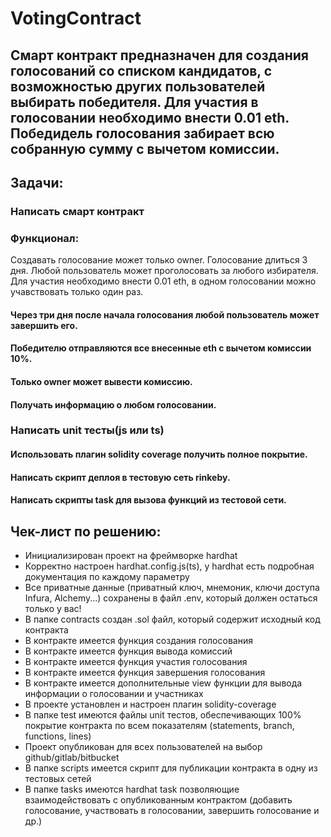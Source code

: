 # VotingContract
## Смарт контракт предназначен для создания голосований со списком кандидатов, с возможностью других пользователей выбирать победителя. Для участия в голосовании необходимо внести 0.01 eth. Победидель голосования забирает всю собранную сумму с вычетом комиссии.

## Задачи:
### Написать смарт контракт
### Функционал:
 Создавать голосование может только owner.
 Голосование длиться 3 дня.
 Любой пользователь может проголосовать за любого избирателя. Для участия необходимо внести 0.01 eth, в одном голосовании можно учавствовать только один раз.
#### Через три дня после начала голосования любой пользователь может завершить его.
#### Победителю отправляются все внесенные eth с вычетом комиссии 10%.
#### Только owner может вывести комиссию.
#### Получать информацию о любом голосовании.

### Написать unit тесты(js или ts)
#### Использовать плагин solidity coverage получить полное покрытие.
#### Написать скрипт деплоя в тестовую сеть rinkeby.
#### Написать скрипты task для вызова функций из тестовой сети.

## Чек-лист по решению:

 * Инициализирован проект на фреймворке hardhat
 * Корректно настроен hardhat.config.js(ts), у hardhat есть подробная документация по каждому параметру
 * Все приватные данные (приватный ключ, мнемоник, ключи доступа Infura, Alchemy...) сохранены в файл .env, который должен остаться только у вас!
 * В папке contracts создан .sol файл, который содержит исходный код контракта
 * В контракте имеется функция создания голосования
 * В контракте имеется функция вывода комиссий
 * В контракте имеется функция участия голосования
 * В контракте имеется функция завершения голосования
 * В контракте имеется дополнительные view функции для вывода информации о голосовании и участниках
 * В проекте установлен и настроен плагин solidity-coverage
 * В папке test имеются файлы unit тестов, обеспечивающих 100% покрытие контракта по всем показателям (statements, branch, functions, lines)
 * Проект опубликован для всех пользователей на выбор github/gitlab/bitbucket
 * В папке scripts имеется скрипт для публикации контракта в одну из тестовых сетей
 * В папке tasks имеются hardhat task позволяющие взаимодействовать с опубликованным контрактом (добавить голосование, участвовать в голосовании, завершить голосование и др.)
